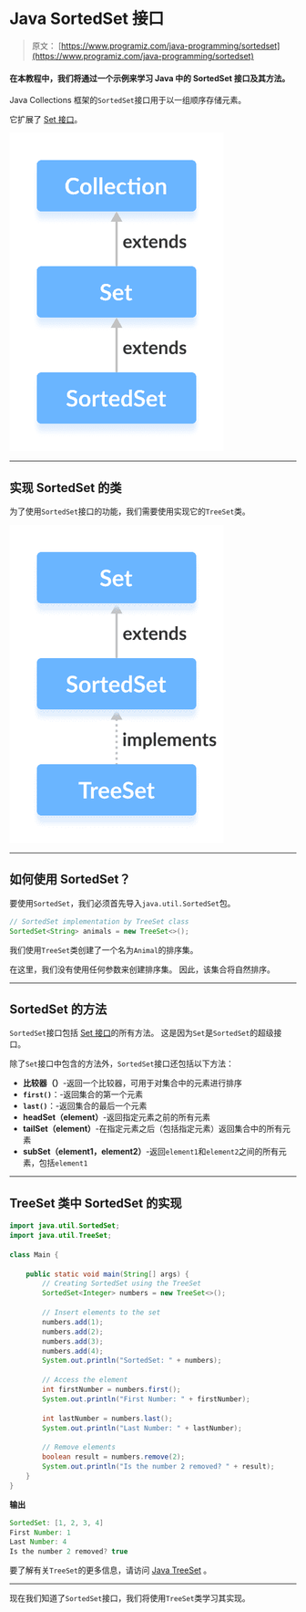 # Java SortedSet 接口

> 原文： [https://www.programiz.com/java-programming/sortedset](https://www.programiz.com/java-programming/sortedset)

#### 在本教程中，我们将通过一个示例来学习 Java 中的 SortedSet 接口及其方法。

Java Collections 框架的`SortedSet`接口用于以一组顺序存储元素。

它扩展了 [Set 接口](/java-programming/set "Java Set Interface")。

![The Java SortedSet interface extends the Set interface.](img/77c7227b6da796d6ba63926fb8b75e07.png)

* * *

## 实现 SortedSet 的类

为了使用`SortedSet`接口的功能，我们需要使用实现它的`TreeSet`类。

![The Java TreeSet class implements the SortedSet interface.](img/b4c6ce0d5ef0a9ceea4a01fffb736058.png)

* * *

## 如何使用 SortedSet？

要使用`SortedSet`，我们必须首先导入`java.util.SortedSet`包。

```java
// SortedSet implementation by TreeSet class
SortedSet<String> animals = new TreeSet<>(); 
```

我们使用`TreeSet`类创建了一个名为`Animal`的排序集。

在这里，我们没有使用任何参数来创建排序集。 因此，该集合将自然排序。

* * *

## SortedSet 的方法

`SortedSet`接口包括 [Set 接口](/java-programming/set "Java Set Interface")的所有方法。 这是因为`Set`是`SortedSet`的超级接口。

除了`Set`接口中包含的方法外，`SortedSet`接口还包括以下方法：

*   **比较器（）**-返回一个比较器，可用于对集合中的元素进行排序
*   **`first()`**：-返回集合的第一个元素
*   **`last()`**：-返回集合的最后一个元素
*   **headSet（element）**-返回指定元素之前的所有元素
*   **tailSet（element）**-在指定元素之后（包括指定元素）返回集合中的所有元素
*   **subSet（element1，element2）**-返回`element1`和`element2`之间的所有元素，包括`element1`

* * *

## TreeSet 类中 SortedSet 的实现

```java
import java.util.SortedSet;
import java.util.TreeSet;

class Main {

    public static void main(String[] args) {
        // Creating SortedSet using the TreeSet
        SortedSet<Integer> numbers = new TreeSet<>();

        // Insert elements to the set
        numbers.add(1);
        numbers.add(2);
        numbers.add(3);
        numbers.add(4);
        System.out.println("SortedSet: " + numbers);

        // Access the element
        int firstNumber = numbers.first();
        System.out.println("First Number: " + firstNumber);

        int lastNumber = numbers.last();
        System.out.println("Last Number: " + lastNumber);

        // Remove elements
        boolean result = numbers.remove(2);
        System.out.println("Is the number 2 removed? " + result);
    }
} 
```

**输出**

```java
SortedSet: [1, 2, 3, 4]
First Number: 1
Last Number: 4
Is the number 2 removed? true 
```

要了解有关`TreeSet`的更多信息，请访问 [Java TreeSet](/java-programming/treeset "Java TreeSet Class") 。

* * *

现在我们知道了`SortedSet`接口，我们将使用`TreeSet`类学习其实现。